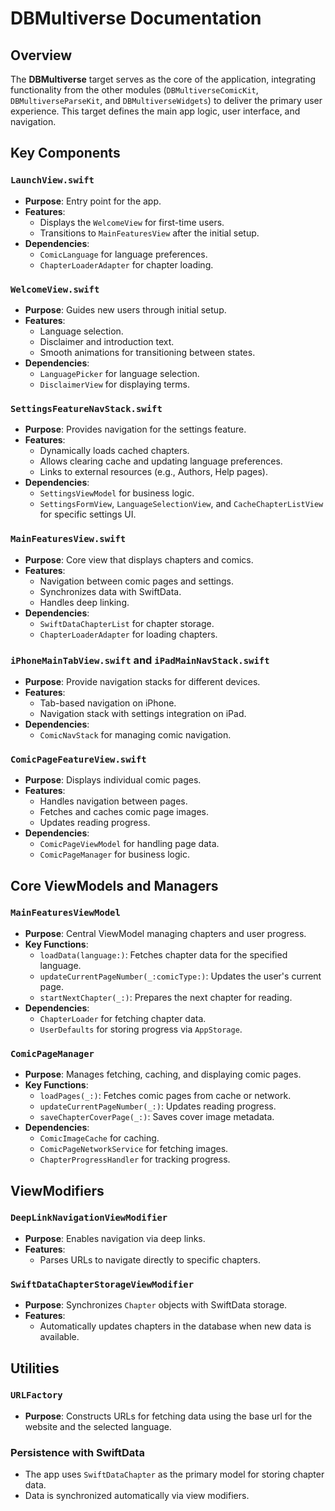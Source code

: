 
# DBMultiverse Documentation

## Overview

The **DBMultiverse** target serves as the core of the application, integrating functionality from the other modules (`DBMultiverseComicKit`, `DBMultiverseParseKit`, and `DBMultiverseWidgets`) to deliver the primary user experience. This target defines the main app logic, user interface, and navigation.

## Key Components

### `LaunchView.swift`
- **Purpose**: Entry point for the app.
- **Features**:
  - Displays the `WelcomeView` for first-time users.
  - Transitions to `MainFeaturesView` after the initial setup.
- **Dependencies**:
  - `ComicLanguage` for language preferences.
  - `ChapterLoaderAdapter` for chapter loading.

### `WelcomeView.swift`
- **Purpose**: Guides new users through initial setup.
- **Features**:
  - Language selection.
  - Disclaimer and introduction text.
  - Smooth animations for transitioning between states.
- **Dependencies**:
  - `LanguagePicker` for language selection.
  - `DisclaimerView` for displaying terms.

### `SettingsFeatureNavStack.swift`
- **Purpose**: Provides navigation for the settings feature.
- **Features**:
  - Dynamically loads cached chapters.
  - Allows clearing cache and updating language preferences.
  - Links to external resources (e.g., Authors, Help pages).
- **Dependencies**:
  - `SettingsViewModel` for business logic.
  - `SettingsFormView`, `LanguageSelectionView`, and `CacheChapterListView` for specific settings UI.

### `MainFeaturesView.swift`
- **Purpose**: Core view that displays chapters and comics.
- **Features**:
  - Navigation between comic pages and settings.
  - Synchronizes data with SwiftData.
  - Handles deep linking.
- **Dependencies**:
  - `SwiftDataChapterList` for chapter storage.
  - `ChapterLoaderAdapter` for loading chapters.

### `iPhoneMainTabView.swift` and `iPadMainNavStack.swift`
- **Purpose**: Provide navigation stacks for different devices.
- **Features**:
  - Tab-based navigation on iPhone.
  - Navigation stack with settings integration on iPad.
- **Dependencies**:
  - `ComicNavStack` for managing comic navigation.

### `ComicPageFeatureView.swift`
- **Purpose**: Displays individual comic pages.
- **Features**:
  - Handles navigation between pages.
  - Fetches and caches comic page images.
  - Updates reading progress.
- **Dependencies**:
  - `ComicPageViewModel` for handling page data.
  - `ComicPageManager` for business logic.

## Core ViewModels and Managers

### `MainFeaturesViewModel`
- **Purpose**: Central ViewModel managing chapters and user progress.
- **Key Functions**:
  - `loadData(language:)`: Fetches chapter data for the specified language.
  - `updateCurrentPageNumber(_:comicType:)`: Updates the user's current page.
  - `startNextChapter(_:)`: Prepares the next chapter for reading.
- **Dependencies**:
  - `ChapterLoader` for fetching chapter data.
  - `UserDefaults` for storing progress via `AppStorage`.

### `ComicPageManager`
- **Purpose**: Manages fetching, caching, and displaying comic pages.
- **Key Functions**:
  - `loadPages(_:)`: Fetches comic pages from cache or network.
  - `updateCurrentPageNumber(_:)`: Updates reading progress.
  - `saveChapterCoverPage(_:)`: Saves cover image metadata.
- **Dependencies**:
  - `ComicImageCache` for caching.
  - `ComicPageNetworkService` for fetching images.
  - `ChapterProgressHandler` for tracking progress.

## ViewModifiers

### `DeepLinkNavigationViewModifier`
- **Purpose**: Enables navigation via deep links.
- **Features**:
  - Parses URLs to navigate directly to specific chapters.

### `SwiftDataChapterStorageViewModifier`
- **Purpose**: Synchronizes `Chapter` objects with SwiftData storage.
- **Features**:
  - Automatically updates chapters in the database when new data is available.

## Utilities

### `URLFactory`
- **Purpose**: Constructs URLs for fetching data using the base url for the website and the selected language.

### Persistence with SwiftData
- The app uses `SwiftDataChapter` as the primary model for storing chapter data.
- Data is synchronized automatically via view modifiers.